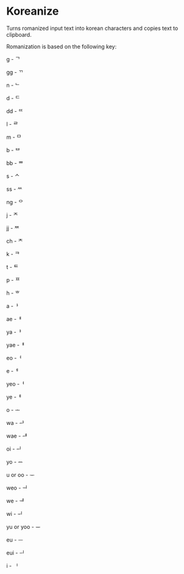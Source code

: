 # Koreanize

Turns romanized input text into korean characters and copies text to clipboard.

Romanization is based on the following key:

g - ᄀ

gg - ᄁ

n - ᄂ

d - ᄃ

dd - ᄄ

l - ᄅ

m - ᄆ

b - ᄇ

bb - ᄈ

s - ᄉ

ss - ᄊ

ng - ᄋ

j - ᄌ

jj - ᄍ

ch - ᄎ

k - ᄏ

t - ᄐ

p - ᄑ

h - ᄒ

a -ᅡ

ae -ᅢ

ya -ᅣ

yae -ᅤ

eo -ᅥ

e -ᅦ

yeo -ᅧ

ye -ᅨ

o - ᅩ

wa - ᅪ

wae - ᅫ

oi - ᅬ

yo - ᅭ

u or oo - ᅮ

weo - ᅯ

we - ᅰ

wi - ᅱ

yu or yoo - ᅲ

eu - ᅳ

eui - ᅴ

i - ᅵ